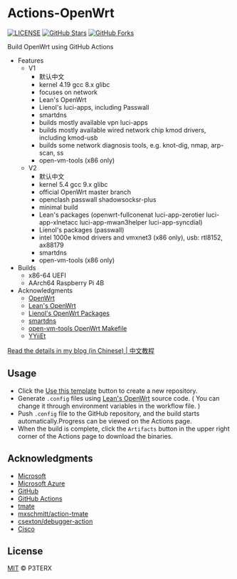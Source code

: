 # Actions-OpenWrt

[![LICENSE](https://img.shields.io/github/license/mashape/apistatus.svg?style=flat-square&label=LICENSE)](https://github.com/P3TERX/Actions-OpenWrt/blob/master/LICENSE)
[![GitHub Stars](https://img.shields.io/github/stars/P3TERX/Actions-OpenWrt.svg?style=flat-square&label=Stars&logo=github)](https://github.com/P3TERX/Actions-OpenWrt/stargazers)
[![GitHub Forks](https://img.shields.io/github/forks/P3TERX/Actions-OpenWrt.svg?style=flat-square&label=Forks&logo=github)](https://github.com/P3TERX/Actions-OpenWrt/fork)

Build OpenWrt using GitHub Actions

- Features
  - V1
    - 默认中文
    - kernel 4.19 gcc 8.x glibc
    - focuses on network
    - Lean's OpenWrt
    - Lienol's luci-apps, including Passwall
    - smartdns
    - builds mostly available vpn luci-apps
    - builds mostly available wired network chip kmod drivers, including kmod-usb
    - builds some network diagnosis tools, e.g. knot-dig, nmap, arp-scan, ss
    - open-vm-tools (x86 only)
  - V2
    - 默认中文
    - kernel 5.4 gcc 9.x glibc
    - official OpenWrt master branch
    - openclash passwall shadowsocksr-plus
    - minimal build
    - Lean's packages (openwrt-fullconenat luci-app-zerotier luci-app-xlnetacc luci-app-mwan3helper luci-app-syncdial)
    - Lienol's packages (passwall)
    - intel 1000e kmod drivers and vmxnet3 (x86 only), usb: rtl8152, ax88179
    - smartdns
    - open-vm-tools (x86 only)
- Builds
  - x86-64 UEFI
  - AArch64 Raspberry Pi 4B
- Acknowledgments
  - [OpenWrt](https://github.com/openwrt/openwrt)
  - [Lean's OpenWrt](https://github.com/coolsnowwolf/lede)
  - [Lienol's OpenWrt Packages](https://github.com/Lienol/openwrt-package)
  - [smartdns](https://github.com/pymumu/smartdns)
  - [open-vm-tools OpenWrt Makefile](https://github.com/srchack/custom-packages)
  - [YYiiEt](https://github.com/YYiiEt/Actions-OpenWrt-RaspberryPi4)
   
[Read the details in my blog (in Chinese) | 中文教程](https://p3terx.com/archives/build-openwrt-with-github-actions.html)

## Usage

- Click the [Use this template](https://github.com/P3TERX/Actions-OpenWrt/generate) button to create a new repository.
- Generate `.config` files using [Lean's OpenWrt](https://github.com/coolsnowwolf/lede) source code. ( You can change it through environment variables in the workflow file. )
- Push `.config` file to the GitHub repository, and the build starts automatically.Progress can be viewed on the Actions page.
- When the build is complete, click the `Artifacts` button in the upper right corner of the Actions page to download the binaries.

## Acknowledgments
- [Microsoft](https://www.microsoft.com)
- [Microsoft Azure](https://azure.microsoft.com)
- [GitHub](https://github.com)
- [GitHub Actions](https://github.com/features/actions)
- [tmate](https://github.com/tmate-io/tmate)
- [mxschmitt/action-tmate](https://github.com/mxschmitt/action-tmate)
- [csexton/debugger-action](https://github.com/csexton/debugger-action)
- [Cisco](https://www.cisco.com/)

## License

[MIT](https://github.com/P3TERX/Actions-OpenWrt/blob/master/LICENSE) © P3TERX
